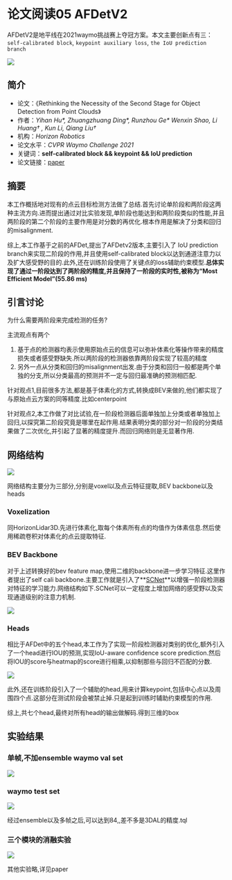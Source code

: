 # 论文阅读05 AFDetV2



AFDetV2是地平线在2021waymo挑战赛上夺冠方案。本文主要创新点有三：`self-calibrated block`, `keypoint auxiliary loss`,  `the IoU prediction branch`

<!--more-->

![](https://pictures-1309138036.cos.ap-nanjing.myqcloud.com/img/20220323142728.png)






## 简介

-   论文：《Rethinking the Necessity of the Second Stage for Object Detection from Point Clouds》
-   作者：_Yihan Hu*, Zhuangzhuang Ding*, Runzhou Ge* Wenxin Shao, Li Huang† , Kun Li, Qiang Liu†_
-   机构：_Horizon Robotics_
-   论文水平：_CVPR Waymo Challenge 2021_
-   关键词：**self-calibrated block && keypoint && IoU prediction**
-   论文链接：[paper](https://arxiv.org/pdf/2112.09205v1.pdf) 

## 摘要

本工作概括地对现有的点云目标检测方法做了总结.首先讨论单阶段和两阶段这两种主流方向.进而提出通过对比实验发现,单阶段也能达到和两阶段类似的性能,并且两阶段的第二个阶段的主要作用是对分数的再优化.根本作用是解决了分类和回归的misalignment.

综上,本工作基于之前的AFDet,提出了AFDetv2版本,主要引入了 IoU prediction branch来实现二阶段的作用,并且使用self-calibrated block以达到通道注意力以及扩大感受野的目的.此外,还在训练阶段使用了关键点的loss辅助约束模型.**总体实现了通过一阶段达到了两阶段的精度,并且保持了一阶段的实时性,被称为“Most Efficient Model”(55.86 ms)**

## 引言讨论

为什么需要两阶段来完成检测的任务?

主流观点有两个

1.  基于点的检测器均表示使用原始点云的信息可以弥补体素化等操作带来的精度损失或者感受野缺失.所以两阶段的检测器依靠两阶段实现了较高的精度
2.  另外一点从分类和回归的misalignment出发.由于分类和回归一般都是两个单独的分支,所以分类最高的预测并不一定与回归最准确的预测相匹配.

针对观点1,目前很多方法,都是基于体素化的方式,转换成BEV来做的,他们都实现了与原始点云方案的同等精度.比如centerpoint

针对观点2,本工作做了对比试验,在一阶段检测器后面单独加上分类或者单独加上回归,以探究第二阶段究竟是哪里在起作用.结果表明分类的部分对一阶段的分类结果做了二次优化,并引起了显著的精度提升.而回归网络则是无显著作用.

## 网络结构

![](https://pictures-1309138036.cos.ap-nanjing.myqcloud.com/img/20220323142812.png)


网络结构主要分为三部分,分别是voxel以及点云特征提取,BEV backbone以及heads

### Voxelization

同HorizonLidar3D.先进行体素化,取每个体素所有点的均值作为体素信息.然后使用稀疏卷积对体素化的点云提取特征.

### BEV Backbone

对于上述转换好的bev feature map,使用二维的backbone进一步学习特征.这里作者提出了self cali backbone.主要工作就是引入了**[SCNet](https://github.com/MCG-NKU/SCNet)**以增强一阶段检测器对特征的学习能力.网络结构如下.SCNet可以一定程度上增加网络的感受野以及实现通道级别的注意力机制.

![](https://pictures-1309138036.cos.ap-nanjing.myqcloud.com/img/20220323142905.png)


### Heads

相比于AFDet中的五个head,本工作为了实现一阶段检测器对类别的优化,额外引入了一个head进行IOU的预测,实现IoU-aware confidence score prediction.然后将IOU的score与heatmap的score进行相乘,以抑制那些与回归不匹配的分数.


![](https://pictures-1309138036.cos.ap-nanjing.myqcloud.com/img/20220323143015.png)


此外,还在训练阶段引入了一个辅助的head,用来计算keypoint,包括中心点以及周围四个点.这部分在测试阶段会被禁止掉.只是起到训练时辅助约束模型的作用.

综上,共七个head,最终对所有head的输出做解码.得到三维的box

## 实验结果

### 单帧,不加ensemble waymo val set

![](https://pictures-1309138036.cos.ap-nanjing.myqcloud.com/img/20220323143102.png)

### waymo test set

![](https://pictures-1309138036.cos.ap-nanjing.myqcloud.com/img/20220323143047.png)


经过ensemble以及多帧之后,可以达到84,,差不多是3DAL的精度.tql

### 三个模块的消融实验

![](https://pictures-1309138036.cos.ap-nanjing.myqcloud.com/img/20220323143137.png)


其他实验略,详见paper
